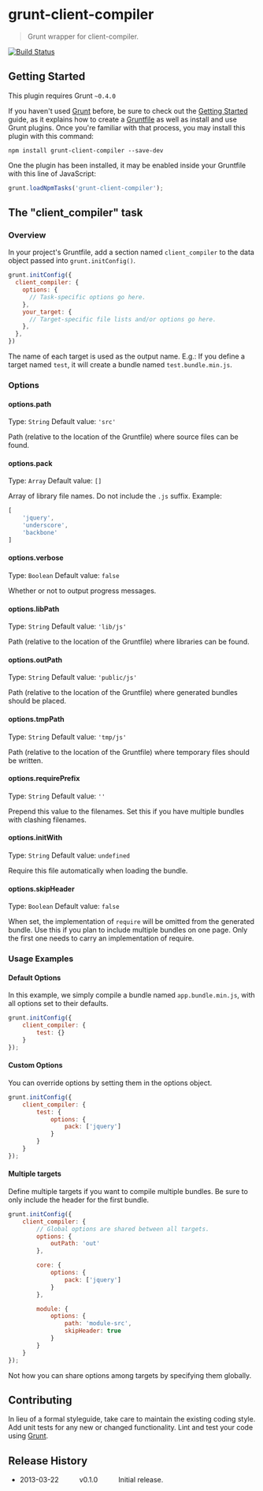 # grunt-client-compiler

> Grunt wrapper for client-compiler.

[![Build Status](https://travis-ci.org/rubenv/grunt-client-compiler.png?branch=master)](https://travis-ci.org/rubenv/grunt-client-compiler)

## Getting Started
This plugin requires Grunt `~0.4.0`

If you haven't used [Grunt](http://gruntjs.com/) before, be sure to check out the [Getting Started](http://gruntjs.com/getting-started) guide, as it explains how to create a [Gruntfile](http://gruntjs.com/sample-gruntfile) as well as install and use Grunt plugins. Once you're familiar with that process, you may install this plugin with this command:

```shell
npm install grunt-client-compiler --save-dev
```

One the plugin has been installed, it may be enabled inside your Gruntfile with this line of JavaScript:

```js
grunt.loadNpmTasks('grunt-client-compiler');
```

## The "client_compiler" task

### Overview
In your project's Gruntfile, add a section named `client_compiler` to the data object passed into `grunt.initConfig()`.

```js
grunt.initConfig({
  client_compiler: {
    options: {
      // Task-specific options go here.
    },
    your_target: {
      // Target-specific file lists and/or options go here.
    },
  },
})
```

The name of each target is used as the output name. E.g.: If you define a target named `test`, it will create a bundle named `test.bundle.min.js`.

### Options

#### options.path
Type: `String`
Default value: `'src'`

Path (relative to the location of the Gruntfile) where source files can be found.

#### options.pack
Type: `Array`
Default value: `[]`

Array of library file names. Do not include the `.js` suffix. Example:

```js
[
    'jquery',
    'underscore',
    'backbone'
]
```

#### options.verbose
Type: `Boolean`
Default value: `false`

Whether or not to output progress messages.

#### options.libPath
Type: `String`
Default value: `'lib/js'`

Path (relative to the location of the Gruntfile) where libraries can be found.

#### options.outPath
Type: `String`
Default value: `'public/js'`

Path (relative to the location of the Gruntfile) where generated bundles should be placed.

#### options.tmpPath
Type: `String`
Default value: `'tmp/js'`

Path (relative to the location of the Gruntfile) where temporary files should be written.

#### options.requirePrefix
Type: `String`
Default value: `''`

Prepend this value to the filenames. Set this if you have multiple bundles with clashing filenames.

#### options.initWith
Type: `String`
Default value: `undefined`

Require this file automatically when loading the bundle.

#### options.skipHeader
Type: `Boolean`
Default value: `false`

When set, the implementation of `require` will be omitted from the generated bundle. Use this if you plan to include multiple bundles on one page. Only the first one needs to carry an implementation of require.

### Usage Examples

#### Default Options
In this example, we simply compile a bundle named `app.bundle.min.js`, with all options set to their defaults.

```js
grunt.initConfig({
    client_compiler: {
        test: {} 
    }
});
```

#### Custom Options
You can override options by setting them in the options object.

```js
grunt.initConfig({
    client_compiler: {
        test: {
            options: {
                pack: ['jquery']
            }
        } 
    }
});
```

#### Multiple targets
Define multiple targets if you want to compile multiple bundles. Be sure to only include the header for the first bundle.

```js
grunt.initConfig({
    client_compiler: {
        // Global options are shared between all targets.
        options: {
            outPath: 'out'
        },

        core: {
            options: {
                pack: ['jquery']
            }
        }, 

        module: {
            options: {
                path: 'module-src',
                skipHeader: true
            }
        } 
    }
});
```

Not how you can share options among targets by specifying them globally.

## Contributing
In lieu of a formal styleguide, take care to maintain the existing coding style. Add unit tests for any new or changed functionality. Lint and test your code using [Grunt](http://gruntjs.com/).

## Release History

* 2013-03-22   v0.1.0   Initial release.
